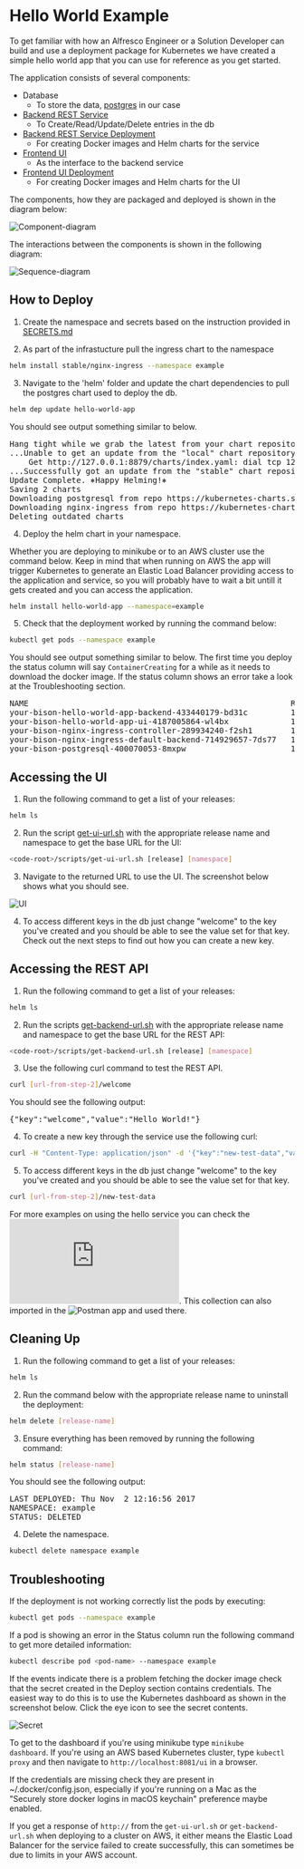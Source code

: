 # Hello World Example

To get familiar with how an Alfresco Engineer or a Solution Developer can build and use a deployment package for Kubernetes we have created a simple hello world app that you can use for reference as you get started.

The application consists of several components:
* Database
	* To store the data, [postgres](https://github.com/kubernetes/charts/tree/master/stable/postgresql) in our case
* [Backend REST Service](https://github.com/Alfresco/alfresco-anaxes-hello-world-service)
	* To Create/Read/Update/Delete entries in the db
* [Backend REST Service Deployment](https://github.com/Alfresco/alfresco-anaxes-hello-world-service-deployment)
	* For creating Docker images and Helm charts for the service
* [Frontend UI](https://github.com/Alfresco/alfresco-anaxes-hello-world-ui)
	* As the interface to the backend service
* [Frontend UI Deployment](https://github.com/Alfresco/alfresco-anaxes-hello-world-ui-deployment)
	* For creating Docker images and Helm charts for the UI

The components, how they are packaged and deployed is shown in the diagram below:

![Component-diagram](./diagrams/component-diagram.png "component-diagram")

The interactions between the components is shown in the following diagram:

![Sequence-diagram](./diagrams/sequence-diagram.png "sequence-diagram")

## How to Deploy

1. Create the namespace and secrets based on the instruction provided in [SECRETS.md](https://github.com/Alfresco/alfresco-anaxes-shipyard/tree/master/examples/SECRETS.md)

2. As part of the infrastucture pull the ingress chart to the namespace
```bash
helm install stable/nginx-ingress --namespace example    
```

3. Navigate to the 'helm' folder and update the chart dependencies to pull the postgres chart used to deploy the db.

```bash
helm dep update hello-world-app
```

You should see output something similar to below.

<pre>
Hang tight while we grab the latest from your chart repositories...
...Unable to get an update from the "local" chart repository (http://127.0.0.1:8879/charts):
	Get http://127.0.0.1:8879/charts/index.yaml: dial tcp 127.0.0.1:8879: getsockopt: connection refused
...Successfully got an update from the "stable" chart repository
Update Complete. ⎈Happy Helming!⎈
Saving 2 charts
Downloading postgresql from repo https://kubernetes-charts.storage.googleapis.com
Downloading nginx-ingress from repo https://kubernetes-charts.storage.googleapis.com
Deleting outdated charts
</pre>

4. Deploy the helm chart in your namespace.

Whether you are deploying to minikube or to an AWS cluster use the command below. Keep in mind that when running on AWS the app will trigger Kubernetes to generate an Elastic Load Balancer providing access to the application and service, so you will probably have to wait a bit untill it gets created and you can access the application.

```bash
helm install hello-world-app --namespace=example
```

5. Check that the deployment worked by running the command below:

```bash
kubectl get pods --namespace example
```

You should see output something similar to below. The first time you deploy the status column will say <code>ContainerCreating</code> for a while as it needs to download the docker image. If the status column shows an error take a look at the Troubleshooting section.

<pre>
NAME                                                       READY     STATUS    RESTARTS   AGE
your-bison-hello-world-app-backend-433440179-bd31c         1/1       Running   0          37m
your-bison-hello-world-app-ui-4187005864-wl4bx             1/1       Running   0          37m
your-bison-nginx-ingress-controller-289934240-f2sh1        1/1       Running   0          37m
your-bison-nginx-ingress-default-backend-714929657-7ds77   1/1       Running   0          37m
your-bison-postgresql-400070053-8mxpw                      1/1       Running   0          37m
</pre>

## Accessing the UI

1. Run the following command to get a list of your releases:

```bash
helm ls
```

2. Run the script [get-ui-url.sh](https://github.com/Alfresco/alfresco-anaxes-hello-world-ui-deployment/tree/master/scripts/get-ui-url.sh) with the appropriate release name and namespace to get the base URL for the UI:

```bash
<code-root>/scripts/get-ui-url.sh [release] [namespace]
```

3. Navigate to the returned URL to use the UI. The screenshot below shows what you should see.

![UI](./diagrams/app-ui.png)

4. To access different keys in the db just change "welcome" to the key you've created and you should be able to see the value set for that key.
Check out the next steps to find out how you can create a new key.

## Accessing the REST API

1. Run the following command to get a list of your releases:

```bash
helm ls
```

2. Run the scripts [get-backend-url.sh](https://github.com/Alfresco/alfresco-anaxes-hello-world-service-deployment/tree/master/scripts/get-backend-url.sh) with the appropriate release name and namespace to get the base URL for the REST API:


```bash
<code-root>/scripts/get-backend-url.sh [release] [namespace]
```

3. Use the following curl command to test the REST API.

```bash
curl [url-from-step-2]/welcome
```

You should see the following output:

<pre>
{"key":"welcome","value":"Hello World!"}
</pre>

4. To create a new key through the service use the following curl:

```bash
curl -H "Content-Type: application/json" -d '{"key":"new-test-data","value":"Test 1,2,3"}' [url-from-step-2]
```

5. To access different keys in the db just change "welcome" to the key you've created and you should be able to see the value set for that key.

```bash
curl [url-from-step-2]/new-test-data
```
For more examples on using the hello service you can check the ![postman collection](https://github.com/Alfresco/alfresco-anaxes-hello-world-service/tree/master/service/src/test/postman/hello-service-test-collection.json).
This collection can also imported in the ![Postman app](https://www.getpostman.com/docs/) and used there.

## Cleaning Up

1. Run the following command to get a list of your releases:

```bash
helm ls
```

2. Run the command below with the appropriate release name to uninstall the deployment:

```bash
helm delete [release-name]
```

3. Ensure everything has been removed by running the following command:

```bash
helm status [release-name]
```

You should see the following output:

<pre>
LAST DEPLOYED: Thu Nov  2 12:16:56 2017
NAMESPACE: example
STATUS: DELETED
</pre>

4. Delete the namespace.

```bash
kubectl delete namespace example
```

## Troubleshooting

If the deployment is not working correctly list the pods by executing:

```bash
kubectl get pods --namespace example
```

If a pod is showing an error in the Status column run the following command to get more detailed information:

```bash
kubectl describe pod <pod-name> --namespace example
```

If the events indicate there is a problem fetching the docker image check that the secret created in the Deploy section contains credentials. The easiest way to do this is to use the Kubernetes dashboard as shown in the screenshot below. Click the eye icon to see the secret contents.

![Secret](./diagrams/secrets-in-dashboard.png)

To get to the dashboard if you're using minikube type <code>minikube dashboard</code>. If you're using an AWS based Kubernetes cluster, type <code>kubectl proxy</code> and then navigate to <code>http://localhost:8081/ui</code> in a browser.

If the credentials are missing check they are present in ~/.docker/config.json, especially if you're running on a Mac as the "Securely store docker logins in macOS keychain" preference maybe enabled.

If you get a response of <code>http://</code> from the <code>get-ui-url.sh</code> or <code>get-backend-url.sh</code> when deploying to a cluster on AWS, it either means the Elastic Load Balancer for the service failed to create successfully, this can sometimes be due to limits in your AWS account.
